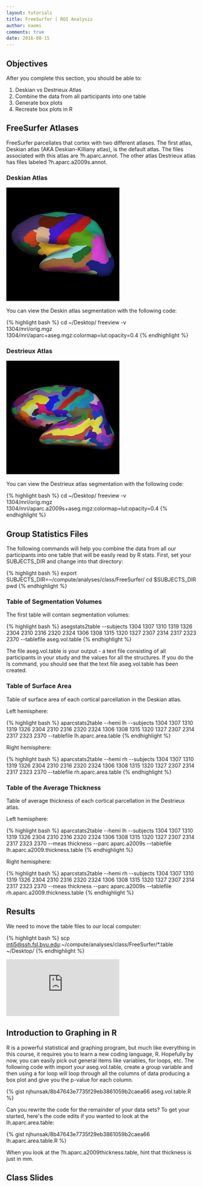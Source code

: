 ```yaml
---
layout: tutorials
title: FreeSurfer | ROI Analysis
author: naomi
comments: true
date: 2016-08-15
---
```


## Objectives

After you complete this section, you should be able to:

1. Deskian vs Destrieux Atlas
2. Combine the data from all participants into one table
3. Generate box plots
4. Recreate box plots in R

## FreeSurfer Atlases

FreeSurfer parcellates that cortex with two different atlases. The first atlas, Deskian atlas (AKA Deskian-Killiany atlas), is the default atlas. The files associated with this atlas are ?h.aparc.annot. The other atlas Destrieux atlas has files labeled ?h.aparc.a2009s.annot.

### Deskian Atlas

<img class="img-responsive" alt="" src="images/annot-desikan.jpg">

You can view the Deskin atlas segmentation with the following code:

{% highlight bash %}
cd ~/Desktop/
freeview -v \
1304/mri/orig.mgz \
1304/mri/aparc+aseg.mgz:colormap=lut:opacity=0.4
{% endhighlight %}

### Destrieux Atlas

<img class="img-responsive" alt="" src="images/annot-destrieux.jpg">

You can view the Destrieux atlas segmentation with the following code:

{% highlight bash %}
cd ~/Desktop/
freeview -v \
1304/mri/orig.mgz \
1304/mri/aparc.a2009s+aseg.mgz:colormap=lut:opacity=0.4
{% endhighlight %}

## Group Statistics Files

The following commands will help you combine the data from all our participants into one table that will be easily read by R stats. First, set your SUBJECTS_DIR and change into that directory:

{% highlight bash %}
export SUBJECTS_DIR=~/compute/analyses/class/FreeSurfer/
cd $SUBJECTS_DIR
pwd
{% endhighlight %}

### Table of Segmentation Volumes

The first table will contain segmentation volumes:

{% highlight bash %}
asegstats2table --subjects 1304 1307 1310 1319 1326 2304 2310 2316 2320 2324 1306 1308 1315 1320 1327 2307 2314 2317 2323 2370 --tablefile aseg.vol.table
{% endhighlight %}

The file aseg.vol.table is your output - a text file consisting of all participants in your study and the values for all the structures. If you do the ls command, you should see that the text file aseg.vol.table has been created.

### Table of Surface Area

Table of surface area of each cortical parcellation in the Deskian atlas.

Left hemisphere:

{% highlight bash %}
aparcstats2table --hemi lh --subjects 1304 1307 1310 1319 1326 2304 2310 2316 2320 2324 1306 1308 1315 1320 1327 2307 2314 2317 2323 2370 --tablefile lh.aparc.area.table
{% endhighlight %}

Right hemisphere:

{% highlight bash %}
aparcstats2table --hemi rh --subjects 1304 1307 1310 1319 1326 2304 2310 2316 2320 2324 1306 1308 1315 1320 1327 2307 2314 2317 2323 2370 --tablefile rh.aparc.area.table
{% endhighlight %}

### Table of the Average Thickness

Table of average thickness of each cortical parcellation in the Destrieux atlas.

Left hemisphere:

{% highlight bash %}
aparcstats2table --hemi lh --subjects 1304 1307 1310 1319 1326 2304 2310 2316 2320 2324 1306 1308 1315 1320 1327 2307 2314 2317 2323 2370 --meas thickness --parc aparc.a2009s --tablefile lh.aparc.a2009.thickness.table
{% endhighlight %}

Right hemisphere:

{% highlight bash %}
aparcstats2table --hemi rh --subjects 1304 1307 1310 1319 1326 2304 2310 2316 2320 2324 1306 1308 1315 1320 1327 2307 2314 2317 2323 2370 --meas thickness --parc aparc.a2009s --tablefile rh.aparc.a2009.thickness.table
{% endhighlight %}

## Results

We need to move the table files to our local computer:

{% highlight bash %}
scp intj5@ssh.fsl.byu.edu:~/compute/analyses/class/FreeSurfer/*.table ~/Desktop/
{% endhighlight %}

<div class="shiny-container">
  <iframe src="https://biabl.shinyapps.io/read-table/" style="border:none" scrolling="no"></iframe>
</div>

##  Introduction to Graphing in R

R is a powerful statistical and graphing program, but much like everything in this course, it requires you to learn a new coding language, R. Hopefully by now, you can easily pick out general items like variables, for loops, etc. The following code with import your aseg.vol.table, create a group variable and then using a for loop will loop through all the columns of data producing a box plot and give you the p-value for each column.

{% gist njhunsak/8b47643e7735f29eb3861059b2caea66 aseg.vol.table.R %}

Can you rewrite the code for the remainder of your data sets? To get your started, here's the code edits if you wanted to look at the lh.aparc.area.table:

{% gist njhunsak/8b47643e7735f29eb3861059b2caea66 lh.aparc.area.table.R %}

When you look at the ?h.aparc.a2009thickness.table, hint that thickness is just in mm.

## Class Slides
